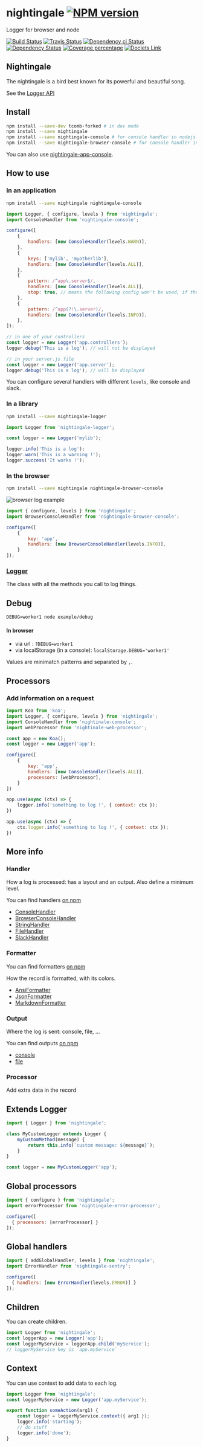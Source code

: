 # nightingale [![NPM version][npm-image]][npm-url]

Logger for browser and node

[![Build Status][circleci-status-image]][circleci-status-url]
[![Travis Status][travisci-status-image]][travisci-status-url]
[![Dependency ci Status][dependencyci-image]][dependencyci-url]
[![Dependency Status][daviddm-image]][daviddm-url]
[![Coverage percentage][coverage-image]][coverage-url]
[![Doclets Link][doclets-image]][doclets-url]

## Nightingale

The nightingale is a bird best known for its powerful and beautiful song.

See the [Logger API](http://nightingalejs.github.io/nightingale-logger/docs/Logger.html)

## Install

```sh
npm install --save-dev tcomb-forked # in dev mode
npm install --save nightingale
npm install --save nightingale-console # for console handler in nodejs
npm install --save nightingale-browser-console # for console handler in browser
```

You can also use [nightingale-app-console](https://www.npmjs.com/package/nightingale-app-console).

## How to use

### In an application

```sh
npm install --save nightingale nightingale-console
```

```js
import Logger, { configure, levels } from 'nightingale';
import ConsoleHandler from 'nightingale-console';

configure([
    {
        handlers: [new ConsoleHandler(levels.WARN)],
    },
    {
        keys: ['mylib', 'myotherlib'],
        handlers: [new ConsoleHandler(levels.ALL)],
    },
    {
        pattern: /^app\.server$/,
        handlers: [new ConsoleHandler(levels.ALL)],
        stop: true, // means the following config won't be used, if the pattern matches.
    },
    {
        pattern: /^app(?!\.server)/,
        handlers: [new ConsoleHandler(levels.INFO)],
    },
]);

// in one of your controllers
const logger = new Logger('app.controllers');
logger.debug('This is a log'); // will not be displayed

// in your server.js file
const logger = new Logger('app.server');
logger.debug('This is a log'); // will be displayed
```

You can configure several handlers with different `levels`, like console and slack.

### In a library

```sh
npm install --save nightingale-logger
```

```js
import Logger from 'nightingale-logger';

const logger = new Logger('mylib');

logger.info('This is a log');
logger.warn('This is a warning !');
logger.success('It works !');
```

### In the browser

```sh
npm install --save nightingale nightingale-browser-console
```

![browser log example](https://static.hurpeau.com/images/npm/nightingale/log_in_firefox.png)

```js
import { configure, levels } from 'nightingale';
import BrowserConsoleHandler from 'nightingale-browser-console';

configure([
    {
        key: 'app',
        handlers: [new BrowserConsoleHandler(levels.INFO)],
    }
]);
```

### [Logger](https://nightingalejs.github.io/nightingale-logger/docs/Logger.html)

The class with all the methods you call to log things.

## Debug

```
DEBUG=worker1 node example/debug
```

#### In browser

- via url : `?DEBUG=worker1`
- via localStorage (in a console): `localStorage.DEBUG='worker1'`

Values are minimatch patterns and separated by `,`.

## Processors

### Add information on a request

```js
import Koa from 'koa';
import Logger, { configure, levels } from 'nightingale';
import ConsoleHandler from 'nightinale-console';
import webProcessor from 'nightinale-web-processor';

const app = new Koa();
const logger = new Logger('app');

configure([
    {
        key: 'app',
        handlers: [new ConsoleHandler(levels.ALL)],
        processors: [webProcessor],
    }
])

app.use(async (ctx) => {
    logger.info('something to log !', { context: ctx });
})

app.use(async (ctx) => {
    ctx.logger.info('something to log !', { context: ctx });
})
```

## More info

### Handler

How a log is processed: has a layout and an output.
Also define a minimum level.

You can find handlers [on npm](https://www.npmjs.com/search?q=nightingale-handler)

- [ConsoleHandler](https://npmjs.org/package/nightingale-console)
- [BrowserConsoleHandler](https://npmjs.org/package/nightingale-browser-console)
- [StringHandler](https://npmjs.org/package/nightingale-string)
- [FileHandler](https://npmjs.org/package/nightingale-file)
- [SlackHandler](https://npmjs.org/package/nightingale-slack)

### Formatter

You can find formatters [on npm](https://www.npmjs.com/search?q=nightingale-formatter)

How the record is formatted, with its colors.

- [AnsiFormatter](https://npmjs.org/package/nightingale-ansi-formatter)
- [JsonFormatter](https://npmjs.org/package/nightingale-json-formatter)
- [MarkdownFormatter](https://npmjs.org/package/nightingale-markdown-formatter)

### Output

Where the log is sent: console, file, ...

You can find outputs [on npm](https://www.npmjs.com/search?q=nightingale-output)

- [console](https://npmjs.org/package/nightingale-console-output)
- [file](https://npmjs.org/package/nightingale-file-output)

### Processor

Add extra data in the record

## Extends Logger

```js
import { Logger } from 'nightingale';

class MyCustomLogger extends Logger {
    myCustomMethod(message) {
        return this.info(`custom message: ${message}`);
    }
}

const logger = new MyCustomLogger('app');
```

## Global processors

```js
import { configure } from 'nightingale';
import errorProcessor from 'nightingale-error-processor';

configure([
  { processors: [errorProcessor] }
]);
```

## Global handlers

```js
import { addGlobalHandler, levels } from 'nightingale';
import ErrorHandler from 'nightingale-sentry';

configure([
  { handlers: [new ErrorHandler(levels.ERROR)] }
]);
```

## Children

You can create children.

```js
import Logger from 'nightingale';
const loggerApp = new Logger('app');
const loggerMyService = loggerApp.child('myService');
// loggerMyService key is `app.myService`

```

## Context

You can use context to add data to each log.

```js
import Logger from 'nightingale';
const loggerMyService = new Logger('app.myService');

export function someAction(arg1) {
    const logger = loggerMyService.context({ arg1 });
    logger.info('starting');
    // do stuff
    logger.info('done');
}
```

[npm-image]: https://img.shields.io/npm/v/nightingale.svg?style=flat-square
[npm-url]: https://npmjs.org/package/nightingale
[daviddm-image]: https://david-dm.org/nightingalejs/nightingale.svg?style=flat-square
[daviddm-url]: https://david-dm.org/nightingalejs/nightingale
[dependencyci-image]: https://dependencyci.com/github/nightingalejs/nightingale/badge?style=flat-square
[dependencyci-url]: https://dependencyci.com/github/nightingalejs/nightingale
[circleci-status-image]: https://img.shields.io/circleci/project/nightingalejs/nightingale/master.svg?style=flat-square
[circleci-status-url]: https://circleci.com/gh/nightingalejs/nightingale
[travisci-status-image]: https://img.shields.io/travis/nightingalejs/nightingale/master.svg?style=flat-square
[travisci-status-url]: https://travis-ci.org/nightingalejs/nightingale
[coverage-image]: https://img.shields.io/codecov/c/github/nightingalejs/nightingale/master.svg?style=flat-square
[coverage-url]: https://codecov.io/gh/nightingalejs/nightingale
[docs-coverage-url]: https://nightingalejs.github.io/nightingale/coverage/lcov-report/

[doclets-image]: https://img.shields.io/badge/doclets.io-master-green.svg?style=flat-square
[doclets-url]: https://doclets.io/nightingalejs/nightingale/master
